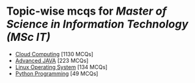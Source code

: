 # Topic-wise mcqs for *Master of Science in Information Technology (MSc IT)*

- [Cloud Computing](https://mcqmate.com/topic/cloud-computing) [1130 MCQs]
- [Advanced JAVA](https://mcqmate.com/topic/advanced-java) [223 MCQs]
- [Linux Operating System](https://mcqmate.com/topic/linux-operating-system) [134 MCQs]
- [Python Programming](https://mcqmate.com/topic/python-programming) [49 MCQs]
